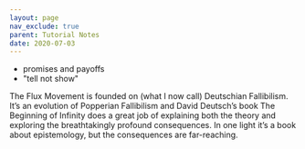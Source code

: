 ```yaml
---
layout: page
nav_exclude: true
parent: Tutorial Notes
date: 2020-07-03
---
```


* promises and payoffs
* "tell not show"

The Flux Movement is founded on (what I now call) Deutschian Fallibilism. It’s an evolution of Popperian Fallibilism and David Deutsch’s book The Beginning of Infinity does a great job of explaining both the theory and exploring the breathtakingly profound consequences. In one light it’s a book about epistemology, but the consequences are far-reaching.
